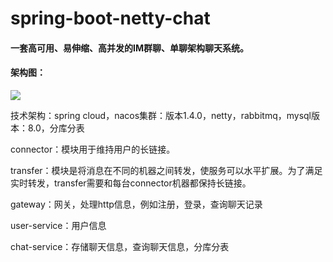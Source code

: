 # spring-boot-netty-chat
#### 一套高可用、易伸缩、高并发的IM群聊、单聊架构聊天系统。



#### 架构图：

![](https://github.com/kejiefu/spring-boot-netty-chat/blob/main/netty-flow.jpg)



技术架构：spring cloud，nacos集群：版本1.4.0，netty，rabbitmq，mysql版本：8.0，分库分表

connector：模块用于维持用户的长链接。

transfer：模块是将消息在不同的机器之间转发，使服务可以水平扩展。为了满足实时转发，transfer需要和每台connector机器都保持长链接。

gateway：网关，处理http信息，例如注册，登录，查询聊天记录

user-service：用户信息

chat-service：存储聊天信息，查询聊天信息，分库分表